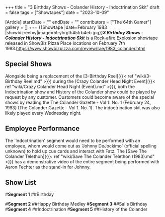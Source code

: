 +++
title = "3 Birthday Shows - Colander History - Indoctrination Skit"
draft = false
tags = ["Showtapes"]
date = "2023-10-09"

[Article]
startDate = ""
endDate = ""
contributors = ["The 64th Gamer"]
gallery = []
+++
{{Showtape
|date=February 1983
|showbizreel=y|image=5tryhrgth45trb4eb.jpg}}<b><i>3 Birthday Shows - Colander History - Indoctrination Skit</b></i> is a Rock-afire Explosion showtape released in ShowBiz Pizza Place locations on February 7th 1983.<ref>https://www.showbizpizza.com/review/rae/1983_colander.html</ref>

<h2> Special Shows </h2>
Alongside being a replacement of the [3-Birthday Reel]({{< ref "wiki/3-Birthday Reel.md" >}}) during the [Crazy Colander Head Night Event]({{< ref "wiki/Crazy Colander Head Night (Event).md" >}}), both the Indoctrination show and History of the Colander show could be played by request by any customer. Customers could become aware of the special shows by reading the The Colander Gazette - Vol 1. No. 1 (February 24, 1983) (The Colander Gazette - Vol 1. No. 1). The indoctrination skit was also likely played every Wednesday night.

<h2>Employee Performance</h2>
The 'Indoctrination' segment would need to be performed with an employee, whom would come out as 'Johnny DeJockimo' (official spelling unknown) to hold up cue cards and interact with Fatz. The [Save The Colander Telethon]({{< ref "wiki/Save The Colander Telethon (1983).md" >}}) has a demonstrative video of the entire segment being performed with Aaron Fechter as the stand-in for Johnny.

<h2>Show List</h2>
#<b>Segment 1</b>
##Birthday

#<b>Segment 2</b>
##Happy Birthday Medley
#<b>Segment 3</b>
##Sal's Birthday
#<b>Segment 4</b>
##Indoctrination
#<b>Segment 5</b>
##History of the Colander






<references />